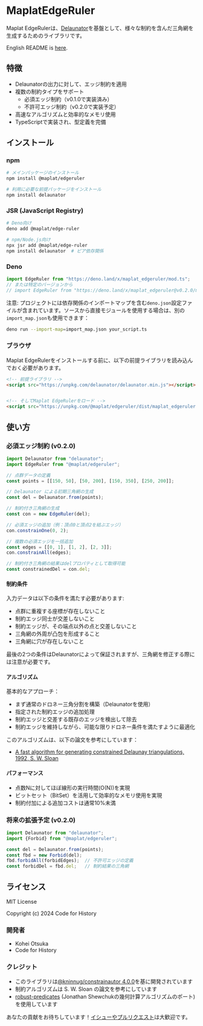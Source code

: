 # MaplatEdgeRuler

Maplat EdgeRulerは、[Delaunator](https://github.com/mapbox/delaunator)を基盤として、様々な制約を含んだ三角網を生成するためのライブラリです。

English README is [here](./README.md).

## 特徴

- Delaunatorの出力に対して、エッジ制約を適用
- 複数の制約タイプをサポート
  - 必須エッジ制約（v0.1.0で実装済み）
  - 不許可エッジ制約（v0.2.0で実装予定）
- 高速なアルゴリズムと効率的なメモリ使用
- TypeScriptで実装され、型定義を完備

## インストール

### npm

```sh
# メインパッケージのインストール
npm install @maplat/edgeruler

# 利用に必要な前提パッケージをインストール
npm install delaunator
```

### JSR (JavaScript Registry)

```sh
# Deno向け
deno add @maplat/edge-ruler

# npm/Node.js向け
npx jsr add @maplat/edge-ruler
npm install delaunator  # ピア依存関係
```

### Deno

```typescript
import EdgeRuler from "https://deno.land/x/maplat_edgeruler/mod.ts";
// または特定のバージョンから
// import EdgeRuler from "https://deno.land/x/maplat_edgeruler@v0.2.0/mod.ts";
```

注意: プロジェクトには依存関係のインポートマップを含む`deno.json`設定ファイルが含まれています。ソースから直接モジュールを使用する場合は、別の`import_map.json`も使用できます：

```bash
deno run --import-map=import_map.json your_script.ts
```

### ブラウザ

Maplat EdgeRulerをインストールする前に、以下の前提ライブラリを読み込んでおく必要があります。

```html
<!-- 前提ライブラリ -->
<script src="https://unpkg.com/delaunator/delaunator.min.js"></script>


<!-- そしてMaplat EdgeRulerをロード -->
<script src="https://unpkg.com/@maplat/edgeruler/dist/maplat_edgeruler.umd.js"></script>
```

## 使い方

### 必須エッジ制約 (v0.2.0)

```typescript
import Delaunator from "delaunator";
import EdgeRuler from "@maplat/edgeruler";

// 点群データの定義
const points = [[150, 50], [50, 200], [150, 350], [250, 200]];

// Delaunator による初期三角網の生成
const del = Delaunator.from(points);

// 制約付き三角網の生成
const con = new EdgeRuler(del);

// 必須エッジの追加（例：頂点0と頂点2を結ぶエッジ）
con.constrainOne(0, 2);

// 複数の必須エッジを一括追加
const edges = [[0, 1], [1, 2], [2, 3]];
con.constrainAll(edges);

// 制約付き三角網の結果はdelプロパティとして取得可能
const constrainedDel = con.del;
```

#### 制約条件

入力データは以下の条件を満たす必要があります:

- 点群に重複する座標が存在しないこと
- 制約エッジ同士が交差しないこと
- 制約エッジが、その端点以外の点と交差しないこと
- 三角網の外周が凸包を形成すること
- 三角網に穴が存在しないこと

最後の2つの条件はDelaunatorによって保証されますが、三角網を修正する際には注意が必要です。

#### アルゴリズム

基本的なアプローチ：

- まず通常のドロネー三角分割を構築（Delaunatorを使用）
- 指定された制約エッジの追加処理
- 制約エッジと交差する既存のエッジを検出して除去
- 制約エッジを維持しながら、可能な限りドロネー条件を満たすように最適化

このアルゴリズムは、以下の論文を参考にしています：

- [A fast algorithm for generating constrained Delaunay triangulations, 1992, S. W. Sloan](https://web.archive.org/web/20210506140628if_/https://www.newcastle.edu.au/__data/assets/pdf_file/0019/22519/23_A-fast-algortithm-for-generating-constrained-Delaunay-triangulations.pdf)

#### パフォーマンス

- 点数Nに対してほぼ線形の実行時間(O(N))を実現
- ビットセット（BitSet）を活用して効率的なメモリ使用を実現
- 制約付加による追加コストは通常10%未満

### 将来の拡張予定 (v0.2.0)

```typescript
import Delaunator from "delaunator";
import {Forbid} from "@maplat/edgeruler";

const del = Delaunator.from(points);
const fbd = new Forbid(del);
fbd.forbidAll(forbidEdges);  // 不許可エッジの定義
const forbidDel = fbd.del;   // 制約結果の三角網
```

## ライセンス

MIT License

Copyright (c) 2024 Code for History

### 開発者

- Kohei Otsuka
- Code for History

### クレジット

- このライブラリは[@kninnug/constrainautor 4.0.0](https://github.com/kninnug/Constrainautor/)を基に開発されています
- 制約アルゴリズムは S. W. Sloan の論文を参考にしています
- [robust-predicates](https://github.com/mourner/robust-predicates) (Jonathan Shewchukの幾何計算アルゴリズムのポート) を使用しています

あなたの貢献をお待ちしています！[イシューやプルリクエスト](https://github.com/code4history/MaplatEdgeRuler/issues)は大歓迎です。



